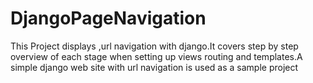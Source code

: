 # DjangoPageNavigation
This Project displays ,url navigation with django.It covers step by step overview of each stage when setting up views routing and templates.A simple django web site with url navigation is used as a sample project
